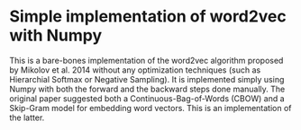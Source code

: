 # Simple implementation of word2vec with Numpy

This is a bare-bones implementation of the word2vec algorithm proposed by
Mikolov et al. 2014 without any optimization techniques (such as Hierarchial
Softmax or Negative Sampling). It is implemented simply using Numpy with both
the forward and the backward steps done manually. The original paper suggested
both a Continuous-Bag-of-Words (CBOW) and a Skip-Gram model for embedding word
vectors. This is an implementation of the latter.
